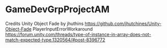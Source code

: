 # GameDevGrpProjectAM

Credits
Unity Object Fade by jhuthins
https://github.com/jhutchines/Unity-Object-Fade
PlayerInputErrorWorkaround
https://forum.unity.com/threads/type-of-instance-in-array-does-not-match-expected-type.1320564/#post-8396772